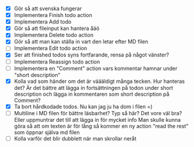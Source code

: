 - [X] Gör så att svenska fungerar
- [X] Implementera Finish todo action
- [X] Implementera Add todo
- [X] Gör så att fileinput kan hantera åäö
- [X] Implementera Delete todo action
- [X] Gör så att man kan ställa in vart den letar efter MD filen
- [ ] Implementera Edit todo action
- [X] Ser att finished todos syns fortfarande, rensa på något vänster?
- [ ] Implementera Reassign todo action
- [ ] Implementera en "Comment" action vars kommentar hamnar under "short description"
- [X] Kolla vad som händer om det är väääldigt många tecken. Hur hanteras det? Är det bättre att lägga in fortsättningen på todon under short description och lägga in kommentaren som short description på Comment?
- [X] Ta bort hårdkodade todos. Nu kan jag ju ha dom i filen =)
- [ ] Multiline i MD filen för bättre läsbarhet?
      Typ så här? Det vore väl bra? Eller uppmuntrar det till att lägga in för mycket info
      Man skulle kunna göra så att om texten är för lång så kommer en ny action "read the rest" som öppnar själva md filen
- [ ] Kolla varför det blir dubblett när man skrollar neråt